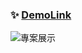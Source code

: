 ### ✨ [DemoLink](https://ecommerce-1-70rk.onrender.com)

![專案展示](https://github.com/user-attachments/assets/b4ce71bd-9185-492c-a536-fb3ecbb44e63)

